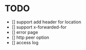 # TODO

- [] support add header for location
- [] support x-forwarded-for
- [] error page
- [] http peer option
- [] access log
